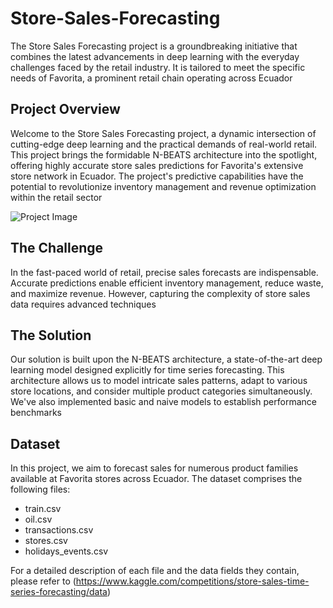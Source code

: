 # Store-Sales-Forecasting
The Store Sales Forecasting project is a groundbreaking initiative that combines the latest advancements in deep learning with the everyday challenges faced by the retail industry. It is tailored to meet the specific needs of Favorita, a prominent retail chain operating across Ecuador

## Project Overview
Welcome to the Store Sales Forecasting project, a dynamic intersection of cutting-edge deep learning and the practical demands of real-world retail. This project brings the formidable N-BEATS architecture into the spotlight, offering highly accurate store sales predictions for Favorita's extensive store network in Ecuador. The project's predictive capabilities have the potential to revolutionize inventory management and revenue optimization within the retail sector

![Project Image](https://4.bp.blogspot.com/-1DdS38RlJtk/W0RwkrsH1qI/AAAAAAAAPFg/WHnjBdjoKMM5nqVwORX6Gj8HdXNejicrgCLcBGAs/s1600/sales-forecast.jpg)

## The Challenge
In the fast-paced world of retail, precise sales forecasts are indispensable. Accurate predictions enable efficient inventory management, reduce waste, and maximize revenue. However, capturing the complexity of store sales data requires advanced techniques

## The Solution
Our solution is built upon the N-BEATS architecture, a state-of-the-art deep learning model designed explicitly for time series forecasting. This architecture allows us to model intricate sales patterns, adapt to various store locations, and consider multiple product categories simultaneously. We've also implemented basic and naive models to establish performance benchmarks

## Dataset
In this project, we aim to forecast sales for numerous product families available at Favorita stores across Ecuador. The dataset comprises the following files:

- train.csv
- oil.csv
- transactions.csv
- stores.csv
- holidays_events.csv

For a detailed description of each file and the data fields they contain, please refer to (https://www.kaggle.com/competitions/store-sales-time-series-forecasting/data)
